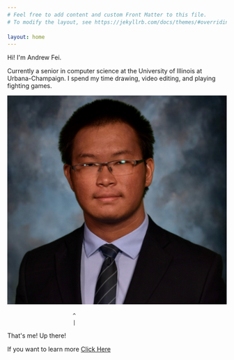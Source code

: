 ```yaml
---
# Feel free to add content and custom Front Matter to this file.
# To modify the layout, see https://jekyllrb.com/docs/themes/#overriding-theme-defaults

layout: home
---
```


Hi! I'm Andrew Fei.

Currently a senior in computer science at the University of Illinois at Urbana-Champaign. I spend my time drawing, video editing, and playing fighting games.

![image](images/me.png)

                         ^
                         |
That's me! Up there!

If you want to learn more [Click Here](about)
